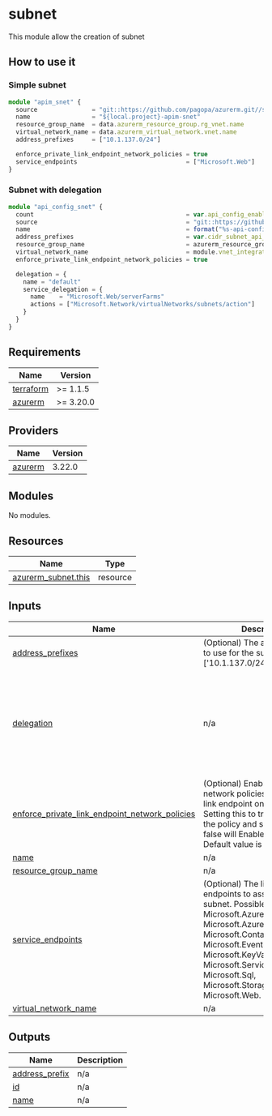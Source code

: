 # subnet

This module allow the creation of subnet

## How to use it

### Simple subnet

```ts
module "apim_snet" {
  source               = "git::https://github.com/pagopa/azurerm.git//subnet?ref=v2.1.21"
  name                 = "${local.project}-apim-snet"
  resource_group_name  = data.azurerm_resource_group.rg_vnet.name
  virtual_network_name = data.azurerm_virtual_network.vnet.name
  address_prefixes     = ["10.1.137.0/24"]

  enforce_private_link_endpoint_network_policies = true
  service_endpoints                              = ["Microsoft.Web"]
}
```

### Subnet with delegation

```ts
module "api_config_snet" {
  count                                          = var.api_config_enabled && var.cidr_subnet_api_config != null ? 1 : 0
  source                                         = "git::https://github.com/pagopa/azurerm.git//subnet?ref=v1.0.51"
  name                                           = format("%s-api-config-snet", local.project)
  address_prefixes                               = var.cidr_subnet_api_config
  resource_group_name                            = azurerm_resource_group.rg_vnet.name
  virtual_network_name                           = module.vnet_integration.name
  enforce_private_link_endpoint_network_policies = true

  delegation = {
    name = "default"
    service_delegation = {
      name    = "Microsoft.Web/serverFarms"
      actions = ["Microsoft.Network/virtualNetworks/subnets/action"]
    }
  }
}
```

<!-- markdownlint-disable -->
<!-- BEGINNING OF PRE-COMMIT-TERRAFORM DOCS HOOK -->
## Requirements

| Name | Version |
|------|---------|
| <a name="requirement_terraform"></a> [terraform](#requirement\_terraform) | >= 1.1.5 |
| <a name="requirement_azurerm"></a> [azurerm](#requirement\_azurerm) | >= 3.20.0 |

## Providers

| Name | Version |
|------|---------|
| <a name="provider_azurerm"></a> [azurerm](#provider\_azurerm) | 3.22.0 |

## Modules

No modules.

## Resources

| Name | Type |
|------|------|
| [azurerm_subnet.this](https://registry.terraform.io/providers/hashicorp/azurerm/latest/docs/resources/subnet) | resource |

## Inputs

| Name | Description | Type | Default | Required |
|------|-------------|------|---------|:--------:|
| <a name="input_address_prefixes"></a> [address\_prefixes](#input\_address\_prefixes) | (Optional) The address prefixes to use for the subnet. (e.g. ['10.1.137.0/24']) | `list(string)` | `[]` | no |
| <a name="input_delegation"></a> [delegation](#input\_delegation) | n/a | <pre>object({<br>    name = string #(Required) A name for this delegation.<br>    service_delegation = object({<br>      name    = string       #(Required) The name of service to delegate to. Possible values are https://registry.terraform.io/providers/hashicorp/azurerm/latest/docs/resources/subnet#service_delegation<br>      actions = list(string) #(Optional) A list of Actions which should be delegated. Here the list: https://registry.terraform.io/providers/hashicorp/azurerm/latest/docs/resources/subnet#actions<br>    })<br>  })</pre> | `null` | no |
| <a name="input_enforce_private_link_endpoint_network_policies"></a> [enforce\_private\_link\_endpoint\_network\_policies](#input\_enforce\_private\_link\_endpoint\_network\_policies) | (Optional) Enable or Disable network policies for the private link endpoint on the subnet. Setting this to true will Disable the policy and setting this to false will Enable the policy. Default value is false. | `bool` | `false` | no |
| <a name="input_name"></a> [name](#input\_name) | n/a | `string` | n/a | yes |
| <a name="input_resource_group_name"></a> [resource\_group\_name](#input\_resource\_group\_name) | n/a | `string` | n/a | yes |
| <a name="input_service_endpoints"></a> [service\_endpoints](#input\_service\_endpoints) | (Optional) The list of Service endpoints to associate with the subnet. Possible values include: Microsoft.AzureActiveDirectory, Microsoft.AzureCosmosDB, Microsoft.ContainerRegistry, Microsoft.EventHub, Microsoft.KeyVault, Microsoft.ServiceBus, Microsoft.Sql, Microsoft.Storage and Microsoft.Web. | `list(string)` | `[]` | no |
| <a name="input_virtual_network_name"></a> [virtual\_network\_name](#input\_virtual\_network\_name) | n/a | `string` | n/a | yes |

## Outputs

| Name | Description |
|------|-------------|
| <a name="output_address_prefix"></a> [address\_prefix](#output\_address\_prefix) | n/a |
| <a name="output_id"></a> [id](#output\_id) | n/a |
| <a name="output_name"></a> [name](#output\_name) | n/a |
<!-- END OF PRE-COMMIT-TERRAFORM DOCS HOOK -->

